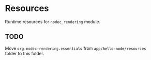 # Resources

Runtime resources for `nodec_rendering` module.


## TODO

Move `org.nodec-rendering.essentials` from `app/hello-node/resources` folder to this folder.
